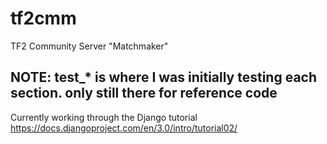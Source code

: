 # tf2cmm
TF2 Community Server "Matchmaker"

## NOTE: test_* is where I was initially testing each section. only still there for reference code
Currently working through the Django tutorial
https://docs.djangoproject.com/en/3.0/intro/tutorial02/